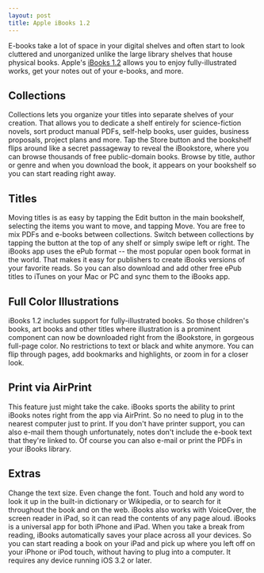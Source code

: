 ```yaml
---
layout: post
title: Apple iBooks 1.2
---
```


E-books take a lot of space in your digital shelves and often start to look cluttered and unorganized unlike the large library shelves that house physical books. Apple's <a href="http://www.apple.com/ipad/features/ibooks.html">iBooks 1.2</a> allows you to enjoy fully-illustrated works, get your notes out of your e-books, and more.

## Collections

Collections lets you organize your titles into separate shelves of your creation. That allows you to dedicate a shelf entirely for science-fiction novels, sort product manual PDFs, self-help books, user guides, business proposals, project plans and more. Tap the Store button and the bookshelf flips around like a secret passageway to reveal the iBookstore, where you can browse thousands of free public-domain books. Browse by title, author or genre and when you download the book, it appears on your bookshelf so you can start reading right away.

## Titles

Moving titles is as easy by tapping the Edit button in the main bookshelf, selecting the items you want to move, and tapping Move. You are free to mix PDFs and e-books between collections. Switch between collections by tapping the button at the top of any shelf or simply swipe left or right. The iBooks app uses the ePub format -- the most popular open book format in the world. That makes it easy for publishers to create iBooks versions of your favorite reads. So you can also download and add other free ePub titles to iTunes on your Mac or PC and sync them to the iBooks app.

## Full Color Illustrations

iBooks 1.2 includes support for fully-illustrated books. So those children's books, art books and other titles where illustration is a prominent component can now be downloaded right from the iBookstore, in gorgeous full-page color. No restrictions to text or black and white anymore. You can flip through pages, add bookmarks and highlights, or zoom in for a closer look.

## Print via AirPrint

This feature just might take the cake. iBooks sports the ability to print iBooks notes right from the app via AirPrint. So no need to plug in to the nearest computer just to print. If you don't have printer support, you can also e-mail them though unfortunately, notes don't include the e-book text that they're linked to. Of course you can also e-mail or print the PDFs in your iBooks library.

## Extras

Change the text size. Even change the font. Touch and hold any word to look it up in the built-in dictionary or Wikipedia, or to search for it throughout the book and on the web. iBooks also works with VoiceOver, the screen reader in iPad, so it can read the contents of any page aloud. iBooks is a universal app for both iPhone and iPad. When you take a break from reading, iBooks automatically saves your place across all your devices. So you can start reading a book on your iPad and pick up where you left off on your iPhone or iPod touch, without having to plug into a computer. It requires any device running iOS 3.2 or later.
